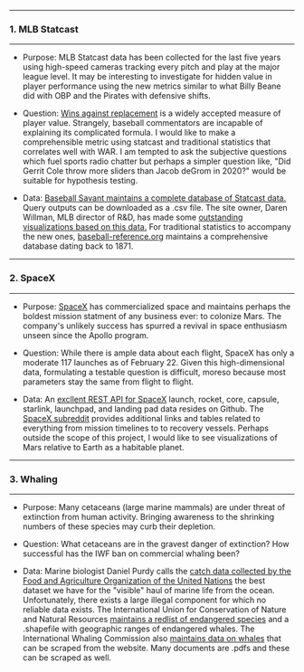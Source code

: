 -----
### 1. MLB Statcast
-----
* Purpose: MLB Statcast data has been collected for the last five years using high-speed cameras tracking every pitch and play at the major league level. It may be interesting to investigate for hidden value in player performance using the new metrics similar to what Billy Beane did with OBP and the Pirates with defensive shifts.
	
* Question: [Wins against replacement](https://en.wikipedia.org/wiki/Wins_Above_Replacement) is a widely accepted measure of player value. Strangely, baseball commentators are incapable of explaining its complicated formula. I would like to make a comprehensible metric using statcast and traditional statistics that correlates well with WAR. I am tempted to ask the subjective questions which fuel sports radio chatter but perhaps a simpler question like, "Did Gerrit Cole throw more sliders than Jacob deGrom in 2020?" would be suitable for hypothesis testing.
	
* Data: [Baseball Savant maintains a complete database of Statcast data.](https://baseballsavant.mlb.com/leaderboard/custom?year=2019,2018,2017,2016,2015&type=pitcher&filter=&sort=4&sortDir=asc&min=q&selections=xba,xslg,xwoba,xobp,xiso,exit_velocity_avg,launch_angle_avg,barrel_batted_rate,&chart=false&x=xba&y=xba&r=no&chartType=beeswarm) Query outputs can be downloaded as a .csv file. The site owner, Daren Willman, MLB director of R&D, has made some [outstanding visualizations based on this data.](https://twitter.com/darenw) For traditional statistics to accompany the new ones, [baseball-reference.org](https://www.baseball-reference.com/) maintains a comprehensive database dating back to 1871. 
-----
### 2. SpaceX
-----
* Purpose: [SpaceX](https://en.wikipedia.org/wiki/Book:SpaceX) has commercialized space and maintains perhaps the boldest mission statment of any business ever: to colonize Mars. The company's unlikely success has spurred a revival in space enthusiasm unseen since the Apollo program.

* Question: While there is ample data about each flight, SpaceX has only a moderate 117 launches as of February 22. Given this high-dimensional data, formulating a testable question is difficult, moreso because most parameters stay the same from flight to flight.

* Data: An [excllent REST API for SpaceX](https://github.com/r-spacex/SpaceX-API) launch, rocket, core, capsule, starlink, launchpad, and landing pad data resides on Github. The [SpaceX subreddit](https://www.reddit.com/r/spacex/) provides additional links and tables related to everything from mission timelines to to recovery vessels. Perhaps outside the scope of this project, I would like to see visualizations of Mars relative to Earth as a habitable planet.
-----	
### 3. Whaling
-----
* Purpose: Many cetaceans (large marine mammals) are under threat of extinction from human activity. Bringing awareness to the shrinking numbers of these species may curb their depletion.

* Question: What cetaceans are in the gravest danger of extinction? How successful has the IWF ban on commercial whaling been?
	
* Data: Marine biologist Daniel Purdy calls the [catch data collected by the Food and Agriculture Organization of the United Nations](http://www.fao.org/fishery/statistics/global-production/en) the best dataset we have for the "visible" haul of marine life from the ocean. Unfortunately, there exists a large illegal component for which no reliable data exists. The International Union for Conservation of Nature and Natural Resources [maintains a redlist of endangered species](https://www.iucnredlist.org/) and a .shapefile with geographic ranges of endangered whales. The International Whaling Commission also [maintains data on whales](https://iwc.int/estimate) that can be scraped from the website. Many documents are .pdfs and these can be scraped as well.
